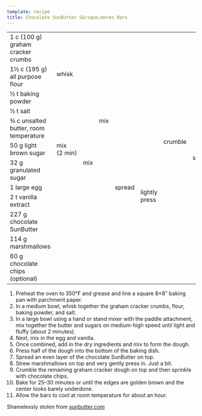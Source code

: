 ```yaml
---
template: recipe
title: Chocolate SunButter S&rsquo;mores Bars
---
```


<table>
  <tr>
    <td>1 c (100 g) graham cracker crumbs</td>
    <td rowspan="4" colspan="2">whisk</td>
    <td rowspan="9">mix</td>
    <td rowspan="5" colspan="2" class="righthide">&nbsp;</td>
    <td rowspan="11">crumble</td>
    <td rowspan="12">sprinkle</td>
    <td rowspan="12">bake at 350&deg;F for 25&ndash;30 minutes (should look a little underdone in middle)</td>
  </tr>
  <tr>
    <td>1&frac12; c (195 g) all purpose flour</td>
  </tr>
  <tr>
    <td>&frac12; t baking powder</td>
  </tr>
  <tr>
    <td>&frac12; t salt</td>
  </tr>
  <tr>
    <td>&frac34; c unsalted butter, room temperature</td>
    <td rowspan="3">mix (2&nbsp;min)</td>
    <td rowspan="5">mix</td>
  </tr>
  <tr>
    <td>50 g light brown sugar</td>
    <td rowspan="5">spread</td>
    <td rowspan="6">lightly press</td>
  </tr>
  <tr>
    <td>32 g granulated sugar</td>
  </tr>
  <tr>
    <td>1 large egg</td>
    <td rowspan="2" class="righthide">&nbsp;</td>
  </tr>
  <tr>
    <td>2 t vanilla extract</td>
  </tr>
  <tr>
    <td>227 g chocolate SunButter</td>
    <td colspan="3" class="righthide">&nbsp;</td>
  </tr>
  <tr>
    <td>114 g marshmallows</td>
    <td colspan="4" class="righthide">&nbsp;</td>
  </tr>
  <tr>
    <td>60 g chocolate chips (optional)</td>
    <td colspan="6" class="righthide">&nbsp;</td>
  </tr>
</table>

<ol>
  <li>Preheat the oven to 350&deg;F and grease and line a square 8&times;8&Prime; baking pan with parchment paper.</li>
  <li>In a medium bowl, whisk together the graham cracker crumbs, flour, baking powder, and salt.</li>
  <li>In a large bowl using a hand or stand mixer with the paddle attachment, mix together the butter and sugars on medium-high speed until light and fluffy (about 2 minutes).</li>
  <li>Next, mix in the egg and vanilla.</li>
  <li>Once combined, add in the dry ingredients and mix to form the dough.</li>
  <li>Press half of the dough into the bottom of the baking dish.</li>
  <li>Spread an even layer of the chocolate SunButter on top.</li>
  <li>Strew marshmallows on top and very gently press in. Just a bit.</li>
  <li>Crumble the remaining graham cracker dough on top and then sprinkle with chocolate chips.</li>
  <li>Bake for 25&ndash;30 minutes or until the edges are golden brown and the center looks barely underdone.</li>
  <li>Allow the bars to cool at room temperature for about an hour.</li>
</ol>

<p class="confession">Shamelessly stolen from <a href="https://sunbutter.com/recipe/chocolate-sunbutter-smores-bars/">sunbutter.com</a></p>
